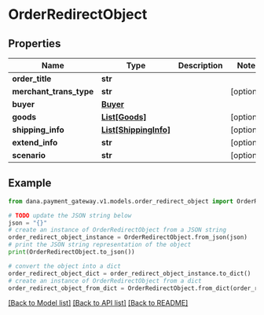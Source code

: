 # OrderRedirectObject


## Properties

Name | Type | Description | Notes
------------ | ------------- | ------------- | -------------
**order_title** | **str** |  | 
**merchant_trans_type** | **str** |  | [optional] 
**buyer** | [**Buyer**](Buyer.md) |  | 
**goods** | [**List[Goods]**](Goods.md) |  | [optional] 
**shipping_info** | [**List[ShippingInfo]**](ShippingInfo.md) |  | [optional] 
**extend_info** | **str** |  | [optional] 
**scenario** | **str** |  | [optional] 

## Example

```python
from dana.payment_gateway.v1.models.order_redirect_object import OrderRedirectObject

# TODO update the JSON string below
json = "{}"
# create an instance of OrderRedirectObject from a JSON string
order_redirect_object_instance = OrderRedirectObject.from_json(json)
# print the JSON string representation of the object
print(OrderRedirectObject.to_json())

# convert the object into a dict
order_redirect_object_dict = order_redirect_object_instance.to_dict()
# create an instance of OrderRedirectObject from a dict
order_redirect_object_from_dict = OrderRedirectObject.from_dict(order_redirect_object_dict)
```
[[Back to Model list]](../README.md#documentation-for-models) [[Back to API list]](../README.md#documentation-for-api-endpoints) [[Back to README]](../README.md)



